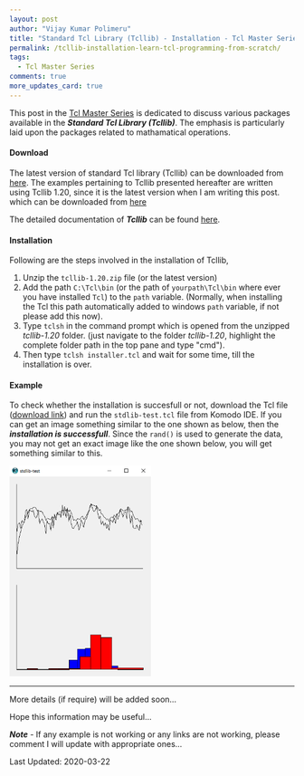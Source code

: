 ```yaml
---
layout: post
author: "Vijay Kumar Polimeru"
title: "Standard Tcl Library (Tcllib) - Installation - Tcl Master Series"
permalink: /tcllib-installation-learn-tcl-programming-from-scratch/
tags:
  - Tcl Master Series
comments: true
more_updates_card: true
---
```


This post in the [Tcl Master Series](/Learn-Tcl-Programming-from-Scratch/) is dedicated to discuss various packages 
available in the ***Standard Tcl Library (Tcllib)***. The emphasis is particularly laid upon
the packages related to mathamatical operations.

#### **Download**

The latest version of standard Tcl library (Tcllib) can be downloaded from [here](http://www.tcl.tk/software/tcllib/). 
The examples pertaining to Tcllib presented hereafter are written using Tcllib 1.20, since it is the latest version when I am writing this post. which can be
downloaded from [here](https://forms.gle/Y6fcxHmognsrHS4m7)

The detailed documentation of ***Tcllib*** can be found [here](https://core.tcl-lang.org/tcllib/doc/tcllib-1-20/embedded/md/toc.md).

#### **Installation**

Following are the steps involved in the installation of Tcllib,

1. Unzip the `tcllib-1.20.zip` file (or the latest version)
1. Add the path `C:\Tcl\bin` (or the path of `yourpath\Tcl\bin` where ever you have installed `Tcl`) 
to the `path` variable. (Normally, when installing the Tcl 
this path automatically added to windows `path` variable, if not please add this now).
1. Type `tclsh` in the command prompt which is opened from the unzipped *tcllib-1.20* folder. (just navigate to the folder *tcllib-1.20*, 
highlight the complete folder path in the top pane and type "cmd").
1. Then type `tclsh installer.tcl` and wait for some time, till the installation is over.

#### **Example**

To check whether the installation is succesfull or not, download the Tcl file ([download link](https://forms.gle/Y6fcxHmognsrHS4m7)) and run the `stdlib-test.tcl`
file from Komodo IDE. If you can get an image something similar to the one shown as below, then the ***installation is successfull***. 
Since the `rand()` is used to generate the data, you may not get an exact image like the one shown below, you will get something similar to this.

<img src="/images/tcl-master-series/tcllib-test-success.png" class="align-center" alt="" width="250">

---

More details (if require) will be added soon...

Hope this information may be useful…

***Note*** - If any example is not working or any links are not working, please comment I will update with appropriate ones…

Last Updated: 2020-03-22